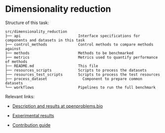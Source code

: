 # Dimensionality reduction

Structure of this task:

    src/dimensionality_reduction
    ├── api                          Interface specifications for components and datasets in this task
    ├── control_methods              Control methods to compare methods against
    ├── methods                      Methods to be benchmarked
    ├── metrics                      Metrics used to quantify performance of methods
    ├── README.md                    This file
    ├── resources_scripts            Scripts to process the datasets
    ├── resources_test_scripts       Scripts to process the test resources
    ├── process_dataset                Component to prepare common datasets
    └── workflows                    Pipelines to run the full benchmark

Relevant links:

* [Description and results at openproblems.bio](https://openproblems.bio/benchmarks/dimensionality_reduction/)

* [Experimental results](https://openproblems-experimental.netlify.app/results/dimensionality_reduction/)

<!-- update this to openproblems.bio/guide when possible -->
* [Contribution guide](https://github.com/openproblems-bio/openproblems-v2/blob/main/CONTRIBUTING.md)
